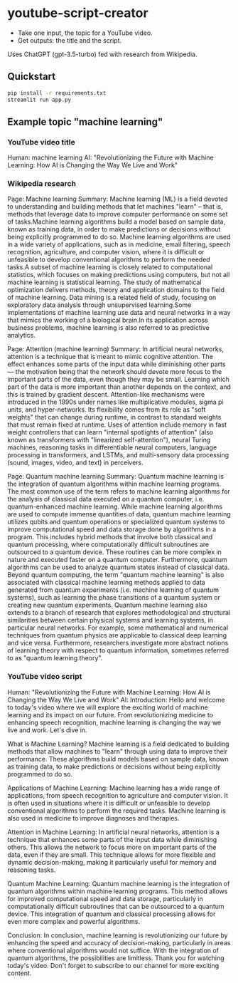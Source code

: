 # youtube-script-creator

- Take one input, the topic for a YouTube video.
- Get outputs: the title and the script.

Uses ChatGPT (gpt-3.5-turbo) fed with research from Wikipedia.

## Quickstart

```bash
pip install -r requirements.txt
streamlit run app.py
```

## Example topic "machine learning"

### YouTube video title

Human: machine learning AI: "Revolutionizing the Future with Machine Learning: How AI is Changing the Way We Live and Work"

### Wikipedia research

Page: Machine learning Summary: Machine learning (ML) is a field devoted to understanding and building methods that let machines "learn" – that is, methods that leverage data to improve computer performance on some set of tasks.Machine learning algorithms build a model based on sample data, known as training data, in order to make predictions or decisions without being explicitly programmed to do so. Machine learning algorithms are used in a wide variety of applications, such as in medicine, email filtering, speech recognition, agriculture, and computer vision, where it is difficult or unfeasible to develop conventional algorithms to perform the needed tasks.A subset of machine learning is closely related to computational statistics, which focuses on making predictions using computers, but not all machine learning is statistical learning. The study of mathematical optimization delivers methods, theory and application domains to the field of machine learning. Data mining is a related field of study, focusing on exploratory data analysis through unsupervised learning.Some implementations of machine learning use data and neural networks in a way that mimics the working of a biological brain.In its application across business problems, machine learning is also referred to as predictive analytics.

Page: Attention (machine learning) Summary: In artificial neural networks, attention is a technique that is meant to mimic cognitive attention. The effect enhances some parts of the input data while diminishing other parts — the motivation being that the network should devote more focus to the important parts of the data, even though they may be small. Learning which part of the data is more important than another depends on the context, and this is trained by gradient descent. Attention-like mechanisms were introduced in the 1990s under names like multiplicative modules, sigma pi units, and hyper-networks. Its flexibility comes from its role as "soft weights" that can change during runtime, in contrast to standard weights that must remain fixed at runtime. Uses of attention include memory in fast weight controllers that can learn "internal spotlights of attention" (also known as transformers with "linearized self-attention"), neural Turing machines, reasoning tasks in differentiable neural computers, language processing in transformers, and LSTMs, and multi-sensory data processing (sound, images, video, and text) in perceivers.

Page: Quantum machine learning Summary: Quantum machine learning is the integration of quantum algorithms within machine learning programs. The most common use of the term refers to machine learning algorithms for the analysis of classical data executed on a quantum computer, i.e. quantum-enhanced machine learning. While machine learning algorithms are used to compute immense quantities of data, quantum machine learning utilizes qubits and quantum operations or specialized quantum systems to improve computational speed and data storage done by algorithms in a program. This includes hybrid methods that involve both classical and quantum processing, where computationally difficult subroutines are outsourced to a quantum device. These routines can be more complex in nature and executed faster on a quantum computer. Furthermore, quantum algorithms can be used to analyze quantum states instead of classical data. Beyond quantum computing, the term "quantum machine learning" is also associated with classical machine learning methods applied to data generated from quantum experiments (i.e. machine learning of quantum systems), such as learning the phase transitions of a quantum system or creating new quantum experiments. Quantum machine learning also extends to a branch of research that explores methodological and structural similarities between certain physical systems and learning systems, in particular neural networks. For example, some mathematical and numerical techniques from quantum physics are applicable to classical deep learning and vice versa. Furthermore, researchers investigate more abstract notions of learning theory with respect to quantum information, sometimes referred to as "quantum learning theory".

### YouTube video script

Human: "Revolutionizing the Future with Machine Learning: How AI is Changing the Way We Live and Work" AI: Introduction: Hello and welcome to today's video where we will explore the exciting world of machine learning and its impact on our future. From revolutionizing medicine to enhancing speech recognition, machine learning is changing the way we live and work. Let's dive in.

What is Machine Learning? Machine learning is a field dedicated to building methods that allow machines to "learn" through using data to improve their performance. These algorithms build models based on sample data, known as training data, to make predictions or decisions without being explicitly programmed to do so.

Applications of Machine Learning: Machine learning has a wide range of applications, from speech recognition to agriculture and computer vision. It is often used in situations where it is difficult or unfeasible to develop conventional algorithms to perform the required tasks. Machine learning is also used in medicine to improve diagnoses and therapies.

Attention in Machine Learning: In artificial neural networks, attention is a technique that enhances some parts of the input data while diminishing others. This allows the network to focus more on important parts of the data, even if they are small. This technique allows for more flexible and dynamic decision-making, making it particularly useful for memory and reasoning tasks.

Quantum Machine Learning: Quantum machine learning is the integration of quantum algorithms within machine learning programs. This method allows for improved computational speed and data storage, particularly in computationally difficult subroutines that can be outsourced to a quantum device. This integration of quantum and classical processing allows for even more complex and powerful algorithms.

Conclusion: In conclusion, machine learning is revolutionizing our future by enhancing the speed and accuracy of decision-making, particularly in areas where conventional algorithms would not suffice. With the integration of quantum algorithms, the possibilities are limitless. Thank you for watching today's video. Don't forget to subscribe to our channel for more exciting content.
